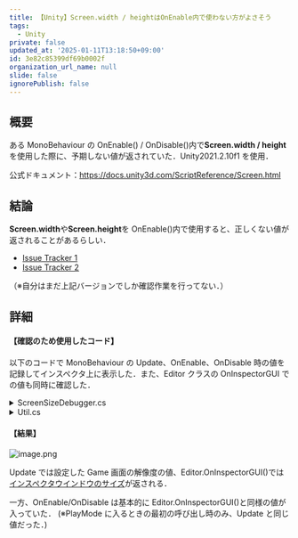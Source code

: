 ```yaml
---
title: 【Unity】Screen.width / heightはOnEnable内で使わない方がよさそう
tags:
  - Unity
private: false
updated_at: '2025-01-11T13:18:50+09:00'
id: 3e82c85399df69b0002f
organization_url_name: null
slide: false
ignorePublish: false
---
```


## 概要

ある MonoBehaviour の OnEnable() / OnDisable()内で<b>Screen.width / height</b>を使用した際に、予期しない値が返されていた．Unity2021.2.10f1 を使用．

公式ドキュメント：https://docs.unity3d.com/ScriptReference/Screen.html

## 結論

<b>Screen.width</b>や<b>Screen.height</b>を OnEnable()内で使用すると、正しくない値が返されることがあるらしい．

- [Issue Tracker 1](https://issuetracker.unity3d.com/issues/screen-dot-width-and-screen-dot-height-values-in-onenable-function-are-incorrect)
- [Issue Tracker 2](https://issuetracker.unity3d.com/issues/screen-dot-width-slash-screen-dot-height-in-onenable-shows-inspector-window-size-when-the-component-is-enabled-by-a-toggle-in-inspector-window)

（※自分はまだ上記バージョンでしか確認作業を行ってない．）

## 詳細

#### 【確認のため使用したコード】

以下のコードで MonoBehaviour の Update、OnEnable、OnDisable 時の値を記録してインスペクタ上に表示した．また、Editor クラスの OnInspectorGUI での値も同時に確認した．

<details> <summary>ScreenSizeDebugger.cs</summary>

```csharp
using System.Collections.Generic;
using UnityEngine;
using System;
#if UNITY_EDITOR
using UnityEditor;
#endif

//[ExecuteAlways]  // ※ExecuteAlwaysでもほぼ同様の結果だった
public class ScreenSizeDebugger: MonoBehaviour{

    // サイズの記録
    public Vector2 size_Update;
    public Vector2 size_OnEnable;
    public Vector2 size_OnDisable;

    //
    public DateTime lastEnableTime = DateTime.MinValue;
    public DateTime lastDisableTime = DateTime.MinValue;

    private void Update() {
        size_Update =  new Vector2(Screen.width, Screen.height);
    }

    private void OnEnable() {
        size_OnEnable =  new Vector2(Screen.width, Screen.height);
        lastEnableTime = DateTime.Now;
    }

    private void OnDisable() {
        size_OnDisable =  new Vector2(Screen.width, Screen.height);
        lastDisableTime = DateTime.Now;
    }
}

#if UNITY_EDITOR
[CustomEditor(typeof(ScreenSizeDebugger))]
public class ScreenSizeDebuggerEditor : Editor {

    public override void OnInspectorGUI() {
        var instance = target as ScreenSizeDebugger;

        // MonoBehaviour
        var modeText = Application.isPlaying ? "Play mode" : "Edit mode";
        DrawScreenSizeInfo($"MonoBehaviour.<b>Update</b> ({modeText})", instance.size_Update.x, instance.size_Update.y);

        DrawScreenSizeInfo($"MonoBehaviour.<b>OnEnable</b> ({modeText})", instance.size_OnEnable.x, instance.size_OnEnable.y);
        EditorGUILayout.LabelField($"elaposed time {(DateTime.Now - instance.lastEnableTime).ToString("ss")} [s]");

        DrawScreenSizeInfo($"MonoBehaviour.<b>OnDisable</b> ({modeText})", instance.size_OnDisable.x, instance.size_OnDisable.y);
        EditorGUILayout.LabelField($"elaposed time {(DateTime.Now - instance.lastDisableTime).ToString("ss")} [s]");


        // Editor
        DrawScreenSizeInfo($"Editor.OnInspector", Screen.width, Screen.height);

        EditorUtil.GUI.HorizontalLine();
        // -------------------

        // インスペクタが表示されている画面の解像度
        EditorGUILayout.LabelField("Current Resolution", $"{Screen.currentResolution.width} x {Screen.currentResolution.height} @ {Screen.currentResolution.refreshRate}Hz");

        // 登録されている全ての解像度
        EditorGUILayout.LabelField("Supported Resolutions:");
        using (new EditorGUI.IndentLevelScope()) {
            foreach (var resolution in Screen.resolutions) {
                EditorGUILayout.LabelField($"{resolution.width} x {resolution.height} @ {resolution.refreshRate}Hz");
            }
        }
    }

    private void DrawScreenSizeInfo(string labelText, float width, float height) {
        EditorUtil.GUI.HorizontalLine();

        // SCREEN SIZE
        EditorGUILayout.LabelField(labelText, Styles.label);
        using (new EditorGUILayout.VerticalScope(GUI.skin.box))
        using (new EditorGUI.IndentLevelScope()) {
            EditorGUILayout.LabelField("Screen Width", width.ToString(), Styles.label);
            EditorGUILayout.LabelField("Screen Height", height.ToString(), Styles.label);
        }
    }

    private static class Styles {
        public static GUIStyle label;
        static Styles() {
            label = new GUIStyle(GUI.skin.label) {
                richText = true,
            };
        }
    }
}
#endif
```

</details>

<details> <summary>Util.cs</summary>

```util.cs
public static partial class EditorUtil {
    public static partial class GUI {

        /// <summary>
        /// 仕切り線を表示する
        /// </summary>
        public static void HorizontalLine(Color color, int thickness = 1, int padding = 10) {

            using (new EditorGUILayout.HorizontalScope()) {
                var splitterRect = EditorGUILayout.GetControlRect(false, GUILayout.Height(thickness + padding));
                splitterRect = EditorGUI.IndentedRect(splitterRect);
                splitterRect.height = thickness;
                splitterRect.y += padding / 2;

                EditorGUI.DrawRect(splitterRect, color);
            }
        }
    }
}
```

</details>

#### 【結果】

![image.png](https://qiita-image-store.s3.ap-northeast-1.amazonaws.com/0/1596227/2e01c30d-234b-790e-f01a-670a2d9b61ed.png)

Update では設定した Game 画面の解像度の値、Editor.OnInspectorGUI()では<u>インスペクタウインドウのサイズ</u>が返される．

一方、OnEnable/OnDisable は基本的に Editor.OnInspectorGUI()と同様の値が入っていた．
(※PlayMode に入るときの最初の呼び出し時のみ、Update と同じ値だった．)

